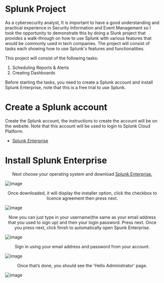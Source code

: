 <b><h1>Splunk Project</h1></b>

As a cybersecurity analyst, It is important to have a good understanding and practical experience in Security Information and Event Management so I took the opportunity to demonstrate this by doing a Slunk project that provides a walk-through on how to use Splunk with various features that would be commonly used in tech companies. The project will consist of tasks each showing how to use Splunk's features and functionalities.

This project will consist of the following tasks:

<ol>
  <li>Scheduling Reports & Alerts</li>
  <li>Creating Dashboards</li>
</ol>

Before starting the tasks, you need to create a Splunk account and install Splunk Enterprise, note that this is a free trial to use Splunk.


<b><h1>Create a Splunk account</h1></b>

<p>Create the Splunk account, the instructions to create the account will be on the website. Note that this account will be used to login to Splunk Cloud Platform.</p>

<ul>
  <li> <a href="https://www.splunk.com/en_us/download/splunk-enterprise.html">Splunk Enterprise</li></a>
</ul>

<b><h1>Install Splunk Enterprise</h1></b>

<p align="center">Next choose your operating system and download <a href="https://www.splunk.com/en_us/download/splunk-enterprise.html"> Splunk Enterprise. </a></p>

![image](https://github.com/user-attachments/assets/4652724f-6726-428d-ba3b-fe777df0bce4)


<p align="center">Once downloaded, it will display the installer option, click the checkbox to licence agreement then press next.</p>

![image](https://github.com/user-attachments/assets/adaed98a-459d-4194-b105-133dbfed2054)

<p align="center">Now you can just type in your username(the same as your email address that you used to sign up) and then your login password. Press next. Once you press next, click finish to automatically open Spunk Enterprise.</p> 

![image](https://github.com/user-attachments/assets/862074f4-3ece-4024-b4c8-fcc1885a5894)



<p align="center">Sign in using your email address and password from your account.</p>

![image](https://github.com/user-attachments/assets/7508a537-ae3b-4680-8f5f-9c46f84e5f18)

<p align="center">Once that’s done, you should see the 'Hello Administrator' page.</p>

![image](https://github.com/user-attachments/assets/c5714662-42bf-4741-89d9-61402fde0070)
